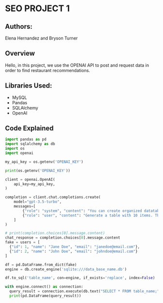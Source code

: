 # SEO PROJECT 1

## Authors:
Elena Hernandez and Bryson Turner

## Overview

Hello, in this project, we use the OPENAI API to post and request data in order to find restaurant recommendations.

## Libraries Used:

- MySQL
- Pandas
- SQLAlchemy
- OpenAI

## Code Explained

```python
import pandas as pd
import sqlalchemy as db
import os
import openai

my_api_key = os.getenv('OPENAI_KEY')

print(os.getenv('OPENAI_KEY'))

client = openai.OpenAI(
    api_key=my_api_key,
)

completion = client.chat.completions.create(
    model="gpt-3.5-turbo",
    messages=[
        {"role": "system", "content": "You can create organized datatables."},
        {"role": "user", "content": "Generate a table with 10 items. The data contains name, age, birthday, and nationality."}
    ]
)

# print(completion.choices[0].message.content) 
chat_response = completion.choices[0].message.content
fake = users = [
  {"id": 1, "name": "Jane Doe", "email": "janedoe@email.com"},
  {"id": 2, "name": "John Doe", "email": "johndoe@email.com"}
]

df = pd.DataFrame.from_dict(fake)
engine = db.create_engine('sqlite:///data_base_name.db')

df.to_sql('table_name', con=engine, if_exists='replace', index=False)

with engine.connect() as connection:
  query_result = connection.execute(db.text("SELECT * FROM table_name;")).fetchall()
  print(pd.DataFrame(query_result))

